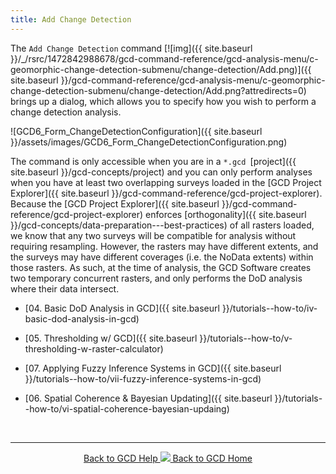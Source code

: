 ```yaml
---
title: Add Change Detection
---
```


The `Add Change Detection` command [![img]({{ site.baseurl }}/_/rsrc/1472842988678/gcd-command-reference/gcd-analysis-menu/c-geomorphic-change-detection-submenu/change-detection/Add.png)]({{ site.baseurl }}/gcd-command-reference/gcd-analysis-menu/c-geomorphic-change-detection-submenu/change-detection/Add.png?attredirects=0)  brings up a dialog, which allows you to specify how you wish to perform a change detection analysis.

![GCD6_Form_ChangeDetectionConfiguration]({{ site.baseurl }}/assets/images/GCD6_Form_ChangeDetectionConfiguration.png)

The command is only accessible when you are in a `*.gcd `[project]({{ site.baseurl }}/gcd-concepts/project) and you can only perform analyses when you have at least two overlapping surveys loaded in the [GCD Project Explorer]({{ site.baseurl }}/gcd-command-reference/gcd-project-explorer). Because the [GCD Project Explorer]({{ site.baseurl }}/gcd-command-reference/gcd-project-explorer)  enforces [orthogonality]({{ site.baseurl }}/gcd-concepts/data-preparation---best-practices) of all rasters loaded, we know that any two surveys will be compatible for analysis without requiring resampling. However, the rasters may have different extents, and the surveys may have different coverages (i.e. the NoData extents) within those rasters. As such, at the time of analysis, the GCD Software creates two temporary concurrent rasters, and only performs the DoD analysis where their data intersect. 

- [04. Basic DoD Analysis in GCD]({{ site.baseurl }}/tutorials--how-to/iv-basic-dod-analysis-in-gcd)

- [05. Thresholding w/ GCD]({{ site.baseurl }}/tutorials--how-to/v-thresholding-w-raster-calculator)

- [07. Applying Fuzzy Inference Systems in GCD]({{ site.baseurl }}/tutorials--how-to/vii-fuzzy-inference-systems-in-gcd)

- [06. Spatial Coherence & Bayesian Updating]({{ site.baseurl }}/tutorials--how-to/vi-spatial-coherence-bayesian-updaing)

  ​

-------
<div align="center">
  	<a class="hollow button" href="{{ site.baseurl }}/Help"><i class="fa fa-chevron-circle-left"></i>  Back to GCD Help </a>  
  	<a class="hollow button" href="{{ site.baseurl }}/"><img src="{{ site.baseurl}}/assets/images/icons/GCDAddIn.png">  Back to GCD Home </a>  
</div>